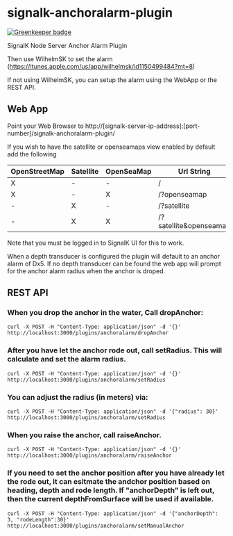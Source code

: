 # signalk-anchoralarm-plugin

[![Greenkeeper badge](https://badges.greenkeeper.io/sbender9/signalk-anchoralarm-plugin.svg)](https://greenkeeper.io/)

SignalK Node Server Anchor Alarm Plugin

Then use WilhelmSK to set the alarm (https://itunes.apple.com/us/app/wilhelmsk/id1150499484?mt=8)

If not using WilhelmSK, you can setup the alarm using the WebApp or the REST API.

## Web App

Point your Web Browser to http://[signalk-server-ip-address]:[port-number]/signalk-anchoralarm-plugin/

If you wish to have the satellite or openseamaps view enabled by default add the following

| OpenStreetMap | Satellite | OpenSeaMap | Url String |
| ------------- | --------- | ---------- | -----------|
| X | - | - | / |
| X | - | X | /?openseamap |
| - | X | - | /?satellite |
| - | X | X | /?satellite&openseamap |

Note that you must be logged in to SignalK UI for this to work.

When a depth transducer is configured the plugin will default to an anchor alarm of Dx5. If no depth transducer can be found the web app will prompt for the anchor alarm radius when the anchor is droped.

## REST API

### When you drop the anchor in the water, Call dropAnchor:


```
curl -X POST -H "Content-Type: application/json" -d '{}' http://localhost:3000/plugins/anchoralarm/dropAnchor
```

### After you have let the anchor rode out, call setRadius. This will calculate and set the alarm radius.

```
curl -X POST -H "Content-Type: application/json" -d '{}' http://localhost:3000/plugins/anchoralarm/setRadius
```

### You can adjust the radius (in meters) via:

```
curl -X POST -H "Content-Type: application/json" -d '{"radius": 30}' http://localhost:3000/plugins/anchoralarm/setRadius
```

### When you raise the anchor, call raiseAnchor.

```
curl -X POST -H "Content-Type: application/json" -d '{}' http://localhost:3000/plugins/anchoralarm/raiseAnchor
```

### If you need to set the anchor position after you have already let the rode out, it can esitmate the andchor position based on heading, depth and rode length. If "anchorDepth" is left out, then the current depthFromSurface will be used if available.

```
curl -X POST -H "Content-Type: application/json" -d '{"anchorDepth": 3, "rodeLength":30}' http://localhost:3000/plugins/anchoralarm/setManualAnchor
```


